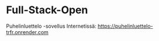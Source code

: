 # Full-Stack-Open

Puhelinluettelo -sovellus Internetissä: https://puhelinluettelo-trfr.onrender.com
